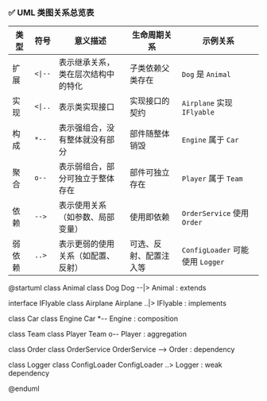 ### ✅ UML 类图关系总览表

| 类型   | 符号   | 意义描述                         | 生命周期关系             | 示例关系                            |
|--------|--------|----------------------------------|--------------------------|-------------------------------------|
| 扩展   | `<\|--` | 表示继承关系，类在层次结构中的特化 | 子类依赖父类存在         | `Dog` 是 `Animal`                   |
| 实现   | `<\|..` | 表示类实现接口                    | 实现接口的契约           | `Airplane` 实现 `IFlyable`          |
| 构成   | `*--`  | 表示强组合，没有整体就没有部分     | 部件随整体销毁           | `Engine` 属于 `Car`                 |
| 聚合   | `o--`  | 表示弱组合，部分可独立于整体存在   | 部件可独立存在           | `Player` 属于 `Team`                |
| 依赖   | `-->`  | 表示使用关系（如参数、局部变量）   | 使用即依赖               | `OrderService` 使用 `Order`         |
| 弱依赖 | `..>`  | 表示更弱的使用关系（如配置、反射） | 可选、反射、配置注入等   | `ConfigLoader` 可能使用 `Logger`    |


@startuml
class Animal
class Dog
Dog --|> Animal : extends

interface IFlyable
class Airplane
Airplane ..|> IFlyable : implements

class Car
class Engine
Car *-- Engine : composition

class Team
class Player
Team o-- Player : aggregation

class Order
class OrderService
OrderService --> Order : dependency

class Logger
class ConfigLoader
ConfigLoader ..> Logger : weak dependency

@enduml

